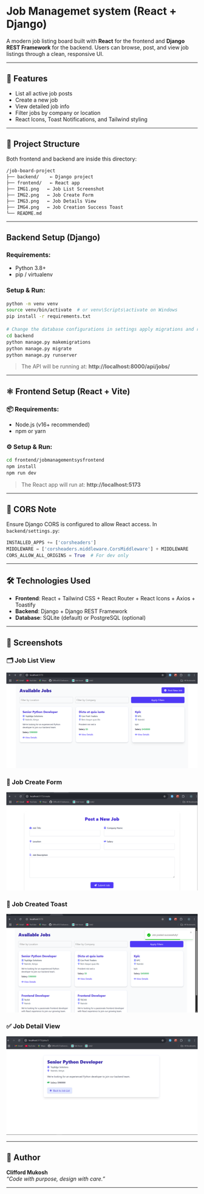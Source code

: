 
# Job Managemet system (React + Django)

A modern job listing board built with **React** for the frontend and **Django REST Framework** for the backend. Users can browse, post, and view job listings through a clean, responsive UI.

---

## 🚀 Features

- List all active job posts
- Create a new job
- View detailed job info
- Filter jobs by company or location
- React Icons, Toast Notifications, and Tailwind styling

---

## 📁 Project Structure

Both frontend and backend are inside this directory:

```
/job-board-project
├── backend/    ← Django project
├── frontend/   ← React app
├── IMG1.png   ← Job List Screenshot
├── IMG2.png   ← Job Create Form
├── IMG3.png   ← Job Details View
├── IMG4.png   ← Job Creation Success Toast
└── README.md
```

---

##  Backend Setup (Django)

###  Requirements:
- Python 3.8+
- pip / virtualenv

###  Setup & Run:

```bash
python -m venv venv
source venv/bin/activate  # or venv\Scripts\activate on Windows
pip install -r requirements.txt

# Change the database configurations in settings apply migrations and run the server
cd backend
python manage.py makemigrations
python manage.py migrate
python manage.py runserver
```

> The API will be running at: **http://localhost:8000/api/jobs/**

---

## ⚛️ Frontend Setup (React + Vite)

### 📦 Requirements:
- Node.js (v16+ recommended)
- npm or yarn

### ⚙️ Setup & Run:

```bash
cd frontend/jobmanagementsysfrontend
npm install
npm run dev
```

> The React app will run at: **http://localhost:5173**

---

## 🔀 CORS Note

Ensure Django CORS is configured to allow React access. In `backend/settings.py`:

```python
INSTALLED_APPS += ['corsheaders']
MIDDLEWARE = ['corsheaders.middleware.CorsMiddleware'] + MIDDLEWARE
CORS_ALLOW_ALL_ORIGINS = True  # For dev only
```

---

## 🛠 Technologies Used

- **Frontend**: React + Tailwind CSS + React Router + React Icons + Axios + Toastify
- **Backend**: Django + Django REST Framework
- **Database**: SQLite (default) or PostgreSQL (optional)

---

## 📸 Screenshots

### 🗂 Job List View
![Job List](./IMG1.png)

### 📝 Job Create Form
![Job Create](./IMG2.png)

### 📄 Job Created Toast
![Job Detail](./IMG3.png)

### ✅ Job Detail View
![Job Success](./IMG4.png)

---

## 🙌 Author

**Clifford Mukosh**  
_“Code with purpose, design with care.”_

---


